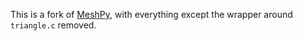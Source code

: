 This is a fork of [MeshPy](https://github.com/inducer/meshpy), with everything except the wrapper around
`triangle.c` removed. 

